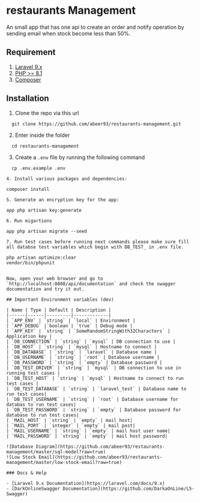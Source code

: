 # restaurants Management
An small app that has one api to create an order and notify operation by sending email when stock become less than 50%.

## Requirement

1. [Laravel 9.x](https://laravel.com/docs/9.x)
2. [PHP >= 8.1](http://php.net/downloads.php)
3. [Composer](https://getcomposer.org/)

## Installation
1. Clone the repo via this url
  ```
    git clone https://github.com/abeer93/restaurants-management.git
  ```

2. Enter inside the folder
```
  cd restaurants-management
```
3. Create a `.env` file by running the following command
  ```
    cp .env.example .env
  ```
  ```
4. Install various packages and dependencies:
  ```
    composer install
  ```
5. Generate an encryption key for the app:
  ```
    app php artisan key:generate
  ```
6. Run migartions
  ```
    app php artisan migrate --seed
  ```
7. Run test cases before running next commands please make sure fill all databse test variables which begin with DB_TEST_ in .env file.
  ```
    php artisan optimize:clear
    vendor/bin/phpunit
  ```

Now, open your web browser and go to `http://localhost:8080/api/documentation` and check the swagger documentation and try it out.

## Important Environment variables (dev)

| Name | Type | Default | Description |
|------|------|---------|-------------|
| `APP_ENV` | `string` | `local` | Environment |
| `APP_DEBUG` |`boolean`| `true` | Debug mode |
| `APP_KEY` | `string` | `SomeRandomStringWith32Characters` | Application key |
| `DB_CONNECTION` | `string` | `mysql` | DB connection to use |
| `DB_HOST` | `string` | `mysql` | Hostname to connect |
| `DB_DATABASE` | `string` | `laravel` | Database name |
| `DB_USERNAME` | `string` | `root` | Database username |
| `DB_PASSWORD` | `string` | `empty` | Database password |
| `DB_TEST_DRIVER` | `string` | `mysql` | DB connection to use in running test cases |
| `DB_TEST_HOST` | `string` | `mysql` | Hostname to connect to run test cases |
| `DB_TEST_DATABASE` | `string` | `laravel_test` | Database name to run test cases|
| `DB_TEST_USERNAME` | `string` | `root` | Database username for databas to run test cases|
| `DB_TEST_PASSWORD` | `string` | `empty` | Database password for database to run test cases|
| `MAIL_HOST` | `string` | `empty` | mail host|
| `MAIL_PORT` | `integer` | `empty` | mail post|
| `MAIL_USERNAME` | `string` | `empty` | mail host user name|
| `MAIL_PASSWORD` | `string` | `empty` | mail host password|

![Database Diagram](https://github.com/abeer93/restaurants-management/master/sql-model?raw=true)
![Low Stock Email](https://github.com/abeer93/restaurants-management/master/low-stock-email?raw=true)

### Docs & Help

- [Laravel 9.x Documentation](https://laravel.com/docs/9.x)
- [DarkOnlineSwagger Documentation](https://github.com/DarkaOnLine/L5-Swagger)